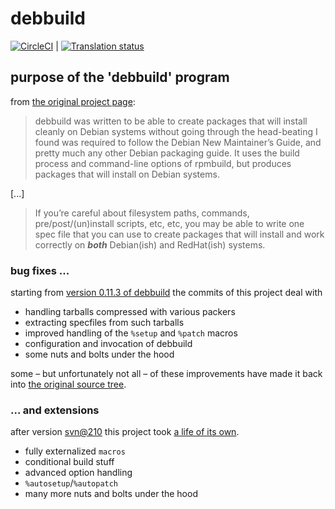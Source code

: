 # debbuild

[![CircleCI](https://circleci.com/gh/debbuild/debbuild.svg?style=svg)](https://circleci.com/gh/debbuild/debbuild) | [![Translation status](https://translate.fedoraproject.org/widgets/debbuild/-/svg-badge.svg)](https://translate.fedoraproject.org/engage/debbuild/?utm_source=widget)

## purpose of the 'debbuild' program

from [the original project page](https://secure.deepnet.cx/trac/debbuild):

> debbuild was written to be able to create packages that will install cleanly
> on Debian systems without going through the head-beating I found was required
> to follow the Debian New Maintainer’s Guide, and pretty much any other
> Debian packaging guide. It uses the build process and command-line options of rpmbuild,
> but produces packages that will install on Debian systems.

[...]

> If you’re careful about filesystem paths, commands, pre/post/(un)install scripts, etc, etc,
> you may be able to write one spec file that you can use to create packages that will install
> and work correctly on **_both_** Debian(ish) and RedHat(ish) systems.

### bug fixes ...

starting from [version 0.11.3 of
debbuild](https://github.com/debbuild/debbuild/releases/tag/0.11.3) the
commits of this project deal with

* handling tarballs compressed with various packers
* extracting specfiles from such tarballs
* improved handling of the `%setup` and `%patch` macros
* configuration and invocation of debbuild
* some nuts and bolts under the hood

some – but unfortunately not all – of these improvements have made it back into
[the original source
tree](https://secure.deepnet.cx/svn/debbuild/trunk/debbuild).

### ... and extensions

after version
[svn@210](https://github.com/debbuild/debbuild/releases/tag/SVN%40210)
this project took
[a life of its own](https://github.com/debbuild/debbuild/releases).

* fully externalized `macros`
* conditional build stuff
* advanced option handling
* `%autosetup`/`%autopatch`
* many more nuts and bolts under the hood
